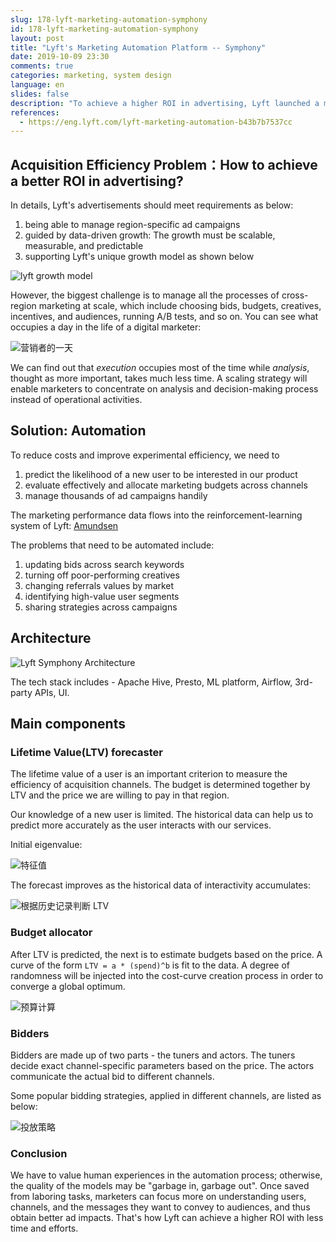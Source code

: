 ```yaml
---
slug: 178-lyft-marketing-automation-symphony
id: 178-lyft-marketing-automation-symphony
layout: post
title: "Lyft's Marketing Automation Platform -- Symphony"
date: 2019-10-09 23:30
comments: true
categories: marketing, system design
language: en
slides: false
description: "To achieve a higher ROI in advertising, Lyft launched a marketing automation platform, which consists of three main components: lifetime value forecaster, budget allocator, and bidders."
references:
  - https://eng.lyft.com/lyft-marketing-automation-b43b7b7537cc
---
```


## Acquisition Efficiency Problem：How to achieve a better ROI in advertising?

In details, Lyft's advertisements should meet requirements as below:

1. being able to manage region-specific ad campaigns
2. guided by data-driven growth: The growth must be scalable, measurable, and predictable
3. supporting Lyft's unique growth model as shown below

![lyft growth model](https://res.cloudinary.com/dohtidfqh/image/upload/v1570050291/web-guiguio/1_JBgJKb6DFrG7X2Fc7dtAaQ.png)

However, the biggest challenge is to manage all the processes of cross-region marketing at scale, which include choosing bids, budgets, creatives, incentives, and audiences, running A/B tests, and so on. You can see what occupies a day in the life of a digital marketer:

![营销者的一天](https://res.cloudinary.com/dohtidfqh/image/upload/v1570050798/web-guiguio/0_FXK0RW9qx3e9f_kv.png)

We can find out that *execution* occupies most of the time while *analysis*, thought as more important, takes much less time. A scaling strategy will enable marketers to concentrate on analysis and decision-making process instead of operational activities.

## Solution: Automation

To reduce costs and improve experimental efficiency, we need to

1. predict the likelihood of a new user to be interested in our product
2. evaluate effectively and allocate marketing budgets across channels
3. manage thousands of ad campaigns handily

The marketing performance data flows into the reinforcement-learning system of Lyft: [Amundsen](https://guigu.io/blog/2018-12-03-making-progress-30-kilometers-per-day)

The problems that need to be automated include:

1. updating bids across search keywords
2. turning off poor-performing creatives
3. changing referrals values by market
4. identifying high-value user segments
5. sharing strategies across campaigns

## Architecture

![Lyft Symphony Architecture](https://res.cloudinary.com/dohtidfqh/image/upload/v1570052539/web-guiguio/0_k_I3YVF9XEAu9OLl.png)

The tech stack includes - Apache Hive, Presto, ML platform, Airflow, 3rd-party APIs, UI.

## Main components

### Lifetime Value(LTV) forecaster

The lifetime value of a user is an important criterion to measure the efficiency of acquisition channels. The budget is determined together by LTV and the price we are willing to pay in that region.

Our knowledge of a new user is limited. The historical data can help us to predict more accurately as the user interacts with our services.

Initial eigenvalue:

![特征值](https://res.cloudinary.com/dohtidfqh/image/upload/v1570072545/web-guiguio/0_YHwm9D9a-Fvm7cq8.png)


The forecast improves as the historical data of interactivity accumulates: 

![根据历史记录判断 LTV](https://res.cloudinary.com/dohtidfqh/image/upload/v1570072568/web-guiguio/0_SwHgIjhJAQf35t_C.png)


### Budget allocator

After LTV is predicted, the next is to estimate budgets based on the price. A curve of the form `LTV = a * (spend)^b` is fit to the data. A degree of randomness will be injected into the cost-curve creation process in order to converge a global optimum.

![预算计算](https://res.cloudinary.com/dohtidfqh/image/upload/v1570073827/web-guiguio/0_bLNhBPW6UFA227JB.png)


### Bidders

Bidders are made up of two parts - the tuners and actors. The tuners decide exact channel-specific parameters based on the price. The actors communicate the actual bid to different channels.

Some popular bidding strategies, applied in different channels, are listed as below:

![投放策略](https://res.cloudinary.com/dohtidfqh/image/upload/v1570074354/web-guiguio/0_bPtZels9tqGXoFCW.png)


### Conclusion

We have to value human experiences in the automation process; otherwise, the quality of the models may be "garbage in, garbage out". Once saved from laboring tasks, marketers can focus more on understanding users, channels, and the messages they want to convey to audiences, and thus obtain better ad impacts. That's how Lyft can achieve a higher ROI with less time and efforts.

